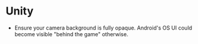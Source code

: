 # Unity

- Ensure your camera background is fully opaque. Android's OS UI could become visible "behind the game" otherwise.
